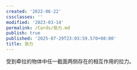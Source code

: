 ```yaml
---
created: '2022-06-22'
cssclasses: ''
modified: '2023-03-14'
permalink: /Cards/张力.md
publish: true
published: '2025-07-29T23:03:59.570+08:00'
title: 张力
---
```

受到牵拉的物体中任一截面两侧存在的相互作用的拉力。